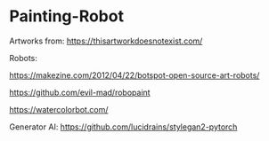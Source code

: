 # Painting-Robot

Artworks from: https://thisartworkdoesnotexist.com/

Robots:

https://makezine.com/2012/04/22/botspot-open-source-art-robots/

https://github.com/evil-mad/robopaint

https://watercolorbot.com/

Generator AI: https://github.com/lucidrains/stylegan2-pytorch

